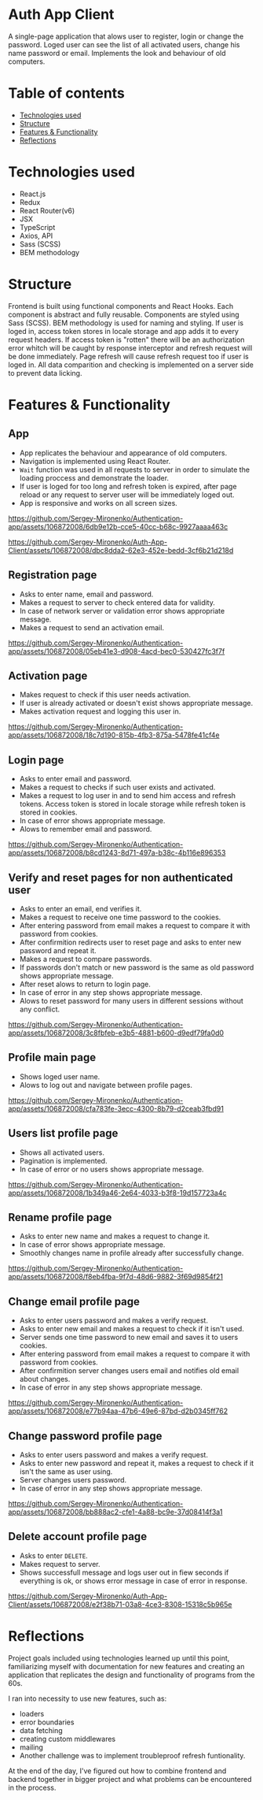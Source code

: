 # Auth App Client
A single-page application that alows user to register, login or change the password. Loged user can see the list of all activated users, change his name password or email. Implements the look and behaviour of old computers.

# Table of contents
- [Technologies used](#technologies-used)
- [Structure](#structure)
- [Features & Functionality](#features--functionality)
- [Reflections](#reflections)

# Technologies used
- React.js
- Redux
- React Router(v6)
- JSX
- TypeScript
- Axios, API
- Sass (SCSS)
- BEM methodology

# Structure
Frontend is built using functional components and React Hooks. Each component is abstract and fully reusable. Components are styled using Sass (SCSS). BEM methodology is used for naming and styling.
If user is loged in, access token stores in locale storage and app adds it to every request headers. If access token is "rotten" there will be an authorization error whitch will be caught by response interceptor and refresh request will be done immediately. Page refresh will cause refresh request too if user is loged in.
All data comparition and checking is implemented on a server side to prevent data licking.

# Features & Functionality

## App 
- App replicates the behaviour and appearance of old computers.
- Navigation is implemented using React Router.
- `Wait` function was used in all requests to server in order to simulate the loading proccess and demonstrate the loader.
- If user is loged for too long and refresh token is expired, after page reload or any request to server user will be immediately loged out.
- App is responsive and works on all screen sizes.

https://github.com/Sergey-Mironenko/Authentication-app/assets/106872008/6db9e12b-cce5-40cc-b68c-9927aaaa463c

https://github.com/Sergey-Mironenko/Auth-App-Client/assets/106872008/dbc8dda2-62e3-452e-bedd-3cf6b21d218d

## Registration page
- Asks to enter name, email and password.
- Makes a request to server to check entered data for validity.
- In case of network server or validation error shows appropriate message.
- Makes a request to send an activation email.

https://github.com/Sergey-Mironenko/Authentication-app/assets/106872008/05eb41e3-d908-4acd-bec0-530427fc3f7f

## Activation page
- Makes request to check if this user needs activation.
- If user is already activated or doesn't exist shows appropriate message.
- Makes activation request and logging this user in.

https://github.com/Sergey-Mironenko/Authentication-app/assets/106872008/18c7d190-815b-4fb3-875a-5478fe41cf4e

## Login page
- Asks to enter email and password.
- Makes a request to checks if such user exists and activated.
- Makes a request to log user in and to send him access and refresh tokens. Access token is stored in locale storage while refresh token is stored in cookies.
- In case of error shows appropriate message.
- Alows to remember email and password.

https://github.com/Sergey-Mironenko/Authentication-app/assets/106872008/b8cd1243-8d71-497a-b38c-4b116e896353

## Verify and reset pages for non authenticated user
- Asks to enter an email, end verifies it.
- Makes a request to receive one time password to the cookies.
- After entering password from email makes a request to compare it with password from cookies.
- After confirmition redirects user to reset page and asks to enter new password and repeat it.
- Makes a request to compare passwords.
- If passwords don't match or new password is the same as old password shows appropriate message.
- After reset alows to return to login page.
- In case of error in any step shows appropriate message.
- Alows to reset password for many users in different sessions without any conflict.

https://github.com/Sergey-Mironenko/Authentication-app/assets/106872008/3c8fbfeb-e3b5-4881-b600-d9edf79fa0d0

## Profile main page
- Shows loged user name.
- Alows to log out and navigate between profile pages.

https://github.com/Sergey-Mironenko/Authentication-app/assets/106872008/cfa783fe-3ecc-4300-8b79-d2ceab3fbd91

## Users list profile page
- Shows all activated users.
- Pagination is implemented.
- In case of error or no users shows appropriate message.

https://github.com/Sergey-Mironenko/Authentication-app/assets/106872008/1b349a46-2e64-4033-b3f8-19d157723a4c

## Rename profile page
- Asks to enter new name and makes a request to change it.
- In case of error shows appropriate message.
- Smoothly changes name in profile already after successfully change.

https://github.com/Sergey-Mironenko/Authentication-app/assets/106872008/f8eb4fba-9f7d-48d6-9882-3f69d9854f21

## Change email profile page
- Asks to enter users password and makes a verify request.
- Asks to enter new email and makes a request to check if it isn't used.
- Server sends one time password to new email and saves it to users cookies.
- After entering password from email makes a request to compare it with password from cookies.
- After confirmition server changes users email and notifies old email about changes.
- In case of error in any step shows appropriate message.

https://github.com/Sergey-Mironenko/Authentication-app/assets/106872008/e77b94aa-47b6-49e6-87bd-d2b0345ff762

## Change password profile page
- Asks to enter users password and makes a verify request.
- Asks to enter new password and repeat it, makes a request to check if it isn't the same as user using.
- Server changes users password.
- In case of error in any step shows appropriate message.

https://github.com/Sergey-Mironenko/Authentication-app/assets/106872008/bb888ac2-cfe1-4a88-bc9e-37d08414f3a1

## Delete account profile page
- Asks to enter `DELETE`.
- Makes request to server.
- Shows successfull message and logs user out in fiew seconds if everything is ok, or shows error message in case of error in response.

https://github.com/Sergey-Mironenko/Auth-App-Client/assets/106872008/e2f38b71-03a8-4ce3-8308-15318c5b965e

# Reflections
Project goals included using technologies learned up until this point, familiarizing myself with documentation for new features and creating an application that replicates the design and functionality of programs from the 60s.

I ran into necessity to use new features, such as:
 - loaders
 - error boundaries
 - data fetching
 - creating custom middlewares
 - mailing
 - Another challenge was to implement troubleproof refresh funtionality.

 At the end of the day, I've figured out how to combine frontend and backend together in bigger project and what problems can be encountered in the process.
